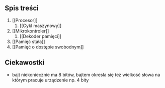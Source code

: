 ## Spis treści
1. [[Procesor]]
	1. [[Cykl maszynowy]]
2. [[Mikrokontroler]]
	1. [[Dekoder pamięci]]
3. [[Pamięć stała]]
4. [[Pamięć o dostępie swobodnym]]

## Ciekawostki
- bajt niekoniecznie ma 8 bitów, bajtem okresla się też wielkość słowa na którym pracuje urządzenie np. 4 bity